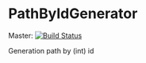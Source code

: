 # PathByIdGenerator

Master:
[![Build Status](https://travis-ci.org/t4web/PathByIdGenerator.svg?branch=master)](https://travis-ci.org/t4web/PathByIdGenerator)

Generation path by (int) id
